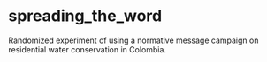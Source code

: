 # spreading_the_word
Randomized  experiment of using a normative message campaign on residential water conservation  in Colombia. 
